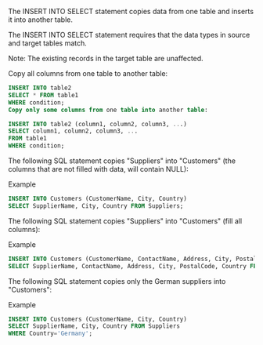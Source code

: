 The INSERT INTO SELECT statement copies data from one table and inserts it into another table.

The INSERT INTO SELECT statement requires that the data types in source and target tables match.

Note: The existing records in the target table are unaffected.

Copy all columns from one table to another table:

```sql
INSERT INTO table2
SELECT * FROM table1
WHERE condition;
Copy only some columns from one table into another table:
```

```sql
INSERT INTO table2 (column1, column2, column3, ...)
SELECT column1, column2, column3, ...
FROM table1
WHERE condition;
```

The following SQL statement copies "Suppliers" into "Customers" (the columns that are not filled with data, will contain NULL):

Example
```sql
INSERT INTO Customers (CustomerName, City, Country)
SELECT SupplierName, City, Country FROM Suppliers;

```
The following SQL statement copies "Suppliers" into "Customers" (fill all columns):

Example
```sql
INSERT INTO Customers (CustomerName, ContactName, Address, City, PostalCode, Country)
SELECT SupplierName, ContactName, Address, City, PostalCode, Country FROM Suppliers;
```
The following SQL statement copies only the German suppliers into "Customers":

Example
```sql
INSERT INTO Customers (CustomerName, City, Country)
SELECT SupplierName, City, Country FROM Suppliers
WHERE Country='Germany';
```

